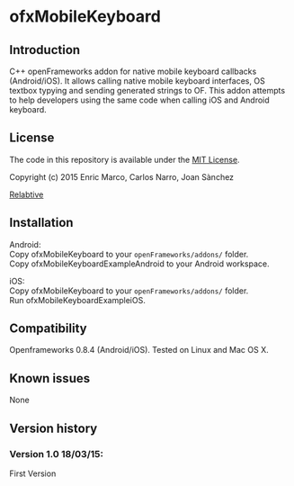 ofxMobileKeyboard
=====================================

Introduction
------------
C++ openFrameworks addon for native mobile keyboard callbacks (Android/iOS). It allows calling native mobile keyboard interfaces, OS textbox typying and sending generated strings to OF. This addon attempts to help developers using the same code when calling iOS and Android keyboard.

License
-------
The code in this repository is available under the [MIT License](https://secure.wikimedia.org/wikipedia/en/wiki/Mit_license).   

Copyright (c) 2015 Enric Marco, Carlos Narro, Joan Sànchez  

[Relabtive](http://www.relabtive.com) 

Installation
------------

Android:  
Copy ofxMobileKeyboard to your `openFrameworks/addons/` folder.  
Copy ofxMobileKeyboardExampleAndroid to your Android workspace.  

iOS:  
Copy ofxMobileKeyboard to your `openFrameworks/addons/` folder.  
Run ofxMobileKeyboardExampleiOS.

Compatibility
------------
Openframeworks 0.8.4 (Android/iOS).
Tested on Linux and Mac OS X.

Known issues
------------
None

Version history
------------

### Version 1.0 18/03/15:
First Version


